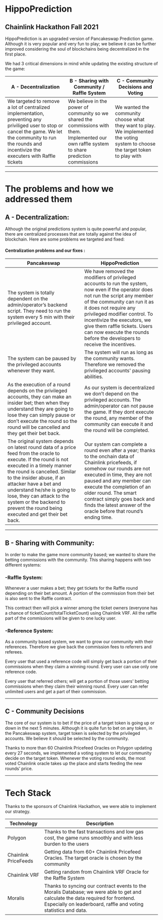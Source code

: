 # HippoPrediction
## Chainlink Hackathon Fall 2021

HippoPrediction is an upgraded version of Pancakeswap Prediction game. Although it is very popular and very fun to play; we believe it can be further improved considering the soul of blockchains being decentralized in the first place.

We had 3 critical dimensions in mind while updating the existing structure of the game:

| A - Decentralization | B - Sharing with Community / Raffle System | C - Community Decisions and Voting |
| ------ | ------ | ------ |
|We targeted to remove a lot of centralized implementation, preventing any priviliged user to stop or cancel the game. We let the community to run the rounds and incentivize the executers with Raffle tickets | We believe in the power of community so we shared the commissions with them. Implemented our own raffle system to share prediction commissions | We wanted the community choose what they want to play. We implemented the voting system to choose the target token to play with |

---
# The problems and how we addressed them


## A - Decentralization:

Although the original predictions system is quite powerful and popular, there are centralized processes that are totally against the idea of blockchain.  Here are some problems we targeted and fixed:

#### Centralization problems and our fixes :
| Pancakeswap | HippoPrediction | 
| ------ | ------ |
|The system is totally dependent on the admin/operator’s backend script. They need to run the system every 5 min with their privileged account. | We have removed the modifiers of privileged accounts to run the system, now even if the operator does not run the script any member of the community can run it as it does not require any privileged modifier control. To incentivize the executors, we give them raffle tickets. Users can now execute the rounds before the developers to receive the incentives. |
|The system can be paused by the privileged accounts whenever they want. | The system will run as long as the community wants. Therefore we removed the privileged accounts' pausing abilities. |
|As the execution of a round depends on the privileged accounts, they can make an insider bet; then when they understand they are going to lose they can simply pause or don’t execute the round so the round will be cancelled and they get their bet back. | As our system is decentralized we don’t depend on the privileged accounts. The admin/operator can not pause the game. If they dont execute the round, any member of the community can execute it and the round will be completed. |
|The original system depends on latest round data of a price feed from the oracle to execute. If the round is not executed in a timely manner the round is cancelled. Similar to the insider abuse, if an attacker have a bet and understand he/she is going to lose, they can attack to the system or the backend to prevent the round being executed and get their bet back. | Our system can complete a round even after a year; thanks to the onchain data of Chainlink pricefeeds, if somehow our rounds are not executed in time, they are not paused and any member can execute the completion of an older round. The smart contract simply goes back and finds the latest answer of the oracle before that round’s ending time. |

---
## B - Sharing with Community:

In order to make the game more community based; we wanted to share the betting commissions with the community. This sharing happens with two different systems:

### -Raffle System:
Whenever a user makes a bet; they get tickets for the Raffle round depending on their bet amount. A portion of the commission from their bet is also sent to the Raffle contract.

This contract then will pick a winner among the ticket owners (everyone has a chance of ticketCount/totalTicketCount) using Chainlink VRF. All the raffle part of the commissions will be given to one lucky user.

### -Reference System:
As a community based system, we want to grow our community with their references. Therefore we give back the commission fees to referrers and referees.

Every user that used a reference code will simply get back a portion of their commissions when they claim a winning round. Every user can use only one reference code.

Every user that referred others; will get a portion of those users' betting commissions when they claim their winning round. Every user can refer unlimited users and get a part of their commission.

---
## C - Community Decisions

The core of our system is to bet if the price of a target token is going up or down in the next 5 minutes. Although it is quite fun to bet on any token, in the Pancakeswap system, target token is selected by the privileged accounts. We believe it should be selected by the community. 

Thanks to more than 60 Chainlink Pricefeed Oracles on Polygon updating every 27 seconds, we implemented a voting system to let our community decide on the target token. Whenever the voting round ends, the most voted Chainlink oracle takes up the place and starts feeding the new rounds’ price.

---

# Tech Stack

Thanks to the sponsors of Chainlink Hackathon, we were able to implement our strategy.

| Technology | Description |
| ------ | ------ |
| Polygon | Thanks to the fast transactions and low gas cost, the game runs smoothly and with less burden to the users |
| Chainlink PriceFeeds | Getting data from 60+ Chainlink Pricefeed Oracles. The target oracle is chosen by the community |
| Chainlink VRF | Getting random from Chainlink VRF Oracle for the Raffle System |
| Moralis | Thanks to syncing our contract events to the Moralis Database; we were able to get and calculate the data required for frontend. Especially on leaderboard, raffle and voting statistics and data. | 